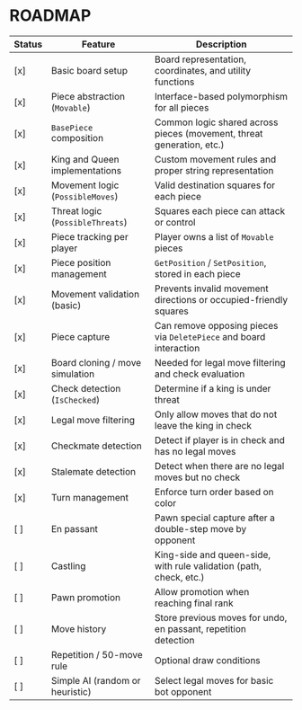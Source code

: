 # ROADMAP

| Status  | Feature                              | Description                                                                |
|---------|--------------------------------------|----------------------------------------------------------------------------|
| [x]     | Basic board setup                    | Board representation, coordinates, and utility functions                   |
| [x]     | Piece abstraction (`Movable`)        | Interface-based polymorphism for all pieces                                |
| [x]     | `BasePiece` composition              | Common logic shared across pieces (movement, threat generation, etc.)      |
| [x]     | King and Queen implementations       | Custom movement rules and proper string representation                     |
| [x]     | Movement logic (`PossibleMoves`)     | Valid destination squares for each piece                                   |
| [x]     | Threat logic (`PossibleThreats`)     | Squares each piece can attack or control                                   |
| [x]     | Piece tracking per player            | Player owns a list of `Movable` pieces                                     |
| [x]     | Piece position management            | `GetPosition` / `SetPosition`, stored in each piece                        |
| [x]     | Movement validation (basic)          | Prevents invalid movement directions or occupied-friendly squares          |
| [x]     | Piece capture                        | Can remove opposing pieces via `DeletePiece` and board interaction         |
| [x]     | Board cloning / move simulation      | Needed for legal move filtering and check evaluation                       |
| [x]     | Check detection (`IsChecked`)        | Determine if a king is under threat                                        |
| [x]     | Legal move filtering                 | Only allow moves that do not leave the king in check                       |
| [x]     | Checkmate detection                  | Detect if player is in check and has no legal moves                        |
| [x]     | Stalemate detection                  | Detect when there are no legal moves but no check                          |
| [x]     | Turn management                      | Enforce turn order based on color                                          |
| [ ]     | En passant                           | Pawn special capture after a double-step move by opponent                  |
| [ ]     | Castling                             | King-side and queen-side, with rule validation (path, check, etc.)         |
| [ ]     | Pawn promotion                       | Allow promotion when reaching final rank                                   |
| [ ]     | Move history                         | Store previous moves for undo, en passant, repetition detection            |
| [ ]     | Repetition / 50-move rule            | Optional draw conditions                                                   |
| [ ]     | Simple AI (random or heuristic)      | Select legal moves for basic bot opponent                                  |